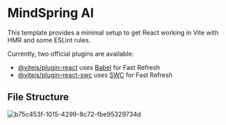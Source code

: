 # MindSpring AI

This template provides a minimal setup to get React working in Vite with HMR and some ESLint rules.

Currently, two official plugins are available:

- [@vitejs/plugin-react](https://github.com/vitejs/vite-plugin-react/blob/main/packages/plugin-react/README.md) uses [Babel](https://babeljs.io/) for Fast Refresh
- [@vitejs/plugin-react-swc](https://github.com/vitejs/vite-plugin-react-swc) uses [SWC](https://swc.rs/) for Fast Refresh


## File Structure
![b75c453f-1015-4299-8c72-fbe95329734d](https://github.com/user-attachments/assets/7842beb0-2700-4e24-8ec9-78629cccfa9b)

